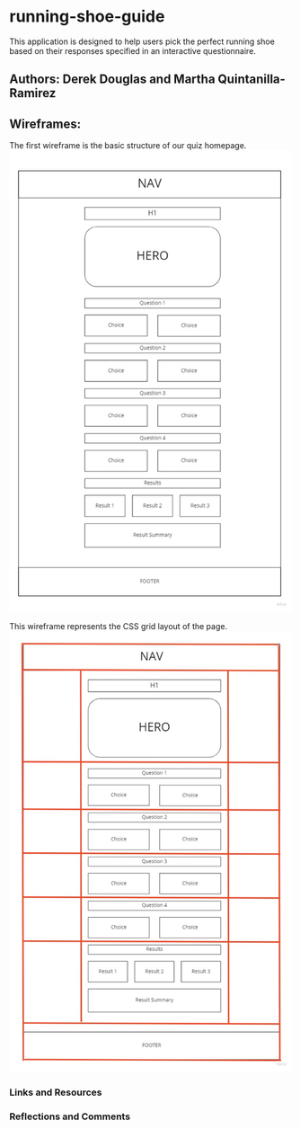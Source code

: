 # running-shoe-guide

This application is designed to help users pick the perfect running shoe based on their responses specified in an interactive questionnaire.
## Authors: Derek Douglas and Martha Quintanilla-Ramirez

## Wireframes:

The first wireframe is the basic structure of our quiz homepage.
![Shoe suggestion quiz wireframe](img/wireframe-quiz.jpg)

This wireframe represents the CSS grid layout of the page.
![Shoe suggestion quiz grid layout wireframe](img/wireframe-quiz-grid.jpg)

### Links and Resources

### Reflections and Comments
